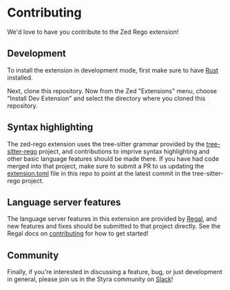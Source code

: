 # Contributing

We'd love to have you contribute to the Zed Rego extension!

## Development

To install the extension in development mode, first make sure to have [Rust](https://www.rust-lang.org/tools/install)
installed.

Next, clone this repository. Now from the Zed "Extensions" menu, choose "Install Dev Extension" and select the directory
where you cloned this repository.

## Syntax highlighting

The zed-rego extension uses the tree-sitter grammar provided by the
[tree-sitter-rego](https://github.com/FallenAngel97/tree-sitter-rego) project, and contributions to imprive syntax
highlighting and other basic language features should be made there. If you have had code merged into that project,
make sure to submit a PR to us updating the [extension.toml](../extension.toml) file in this repo to point at the
latest commit in the tree-sitter-rego project.

## Language server features

The language server features in this extension are provided by [Regal](https://github.com/styrainc/regal), and new
features and fixes should be submitted to that project directly. See the Regal docs on
[contributing](https://github.com/StyraInc/regal/blob/main/docs/CONTRIBUTING.md) for how to get started!

## Community

Finally, if you're interested in discussing a feature, bug, or just development in general, please join us in the
Styra community on [Slack](https://inviter.co/styra)!
